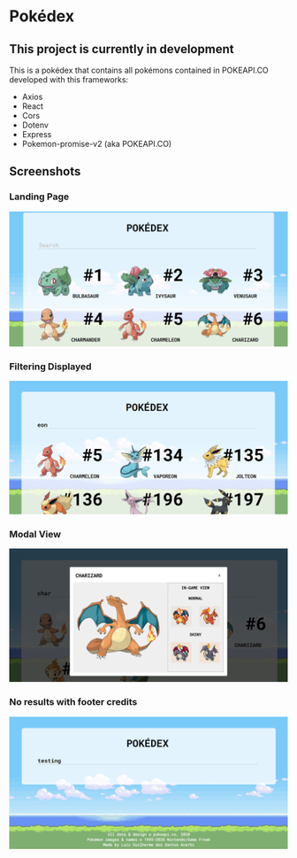 # Pokédex
## This project is currently in development

This is a pokédex that contains all pokémons contained in POKEAPI.CO
developed with this frameworks:

* Axios  
* React  
* Cors  
* Dotenv  
* Express  
* Pokemon-promise-v2 (aka POKEAPI.CO)  

## Screenshots
### Landing Page
![Screenshot1](https://raw.githubusercontent.com/LgAcerbi/Pokedex/main/screenshots/Screenshot_0.png)

### Filtering Displayed
![Screenshot2](https://raw.githubusercontent.com/LgAcerbi/Pokedex/main/screenshots/Screenshot_2.png)

### Modal View
![Screenshot3](https://raw.githubusercontent.com/LgAcerbi/Pokedex/main/screenshots/Screenshot_4.png)

### No results with footer credits
![Screenshot4](https://raw.githubusercontent.com/LgAcerbi/Pokedex/main/screenshots/Screenshot_5.png)


